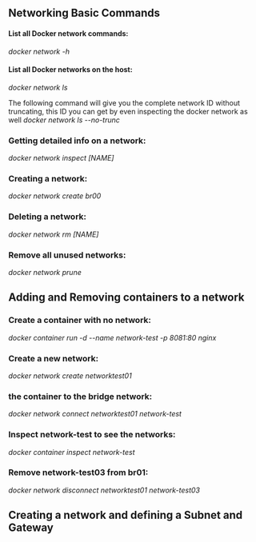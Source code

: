 ## Networking Basic Commands

#### List all Docker network commands:
_docker network -h_

#### List all Docker networks on the host:
_docker network ls_

The following command will give you the complete network ID without truncating, this ID you can get by even inspecting the docker network as well
_docker network ls --no-trunc_

### Getting detailed info on a network:
_docker network inspect [NAME]_
### Creating a network:
_docker network create br00_
### Deleting a network:
_docker network rm [NAME]_
### Remove all unused networks:
_docker network prune_

## Adding and Removing containers to a network

### Create a container with no network:
_docker container run -d --name network-test -p 8081:80 nginx_
### Create a new network:
_docker network create networktest01_
###  the container to the bridge network:
_docker network connect networktest01 network-test_
### Inspect network-test to see the networks:
_docker container inspect network-test_
### Remove network-test03 from br01:
_docker network disconnect networktest01 network-test03_

## Creating a network and defining a Subnet and Gateway









